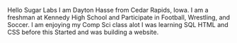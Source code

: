 Hello Sugar Labs 
I am Dayton Hasse from Cedar Rapids, Iowa. 
I am a freshman at Kennedy High School and Participate in Football, Wrestling, and Soccer. 
I am enjoying my Comp Sci class alot I was learning SQL HTML and CSS before this Started and was building a website. 
